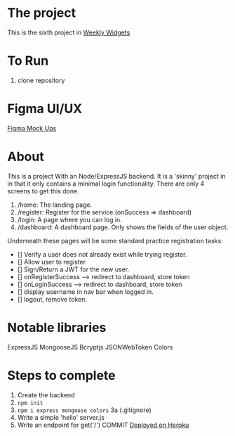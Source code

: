 # The project

This is the sixth project in [Weekly Widgets](https://github.com/BennEntterprise/weekly-widgets-05-CRA-Login-Register)

# To Run

1. clone repository

# Figma UI/UX

[Figma Mock Ups](https://www.figma.com/file/oP9lSjqMKfOjnPgTOq4RUQ/ww-05-CRA-Login-Register?node-id=0%3A1)

# About

This is a project With an Node/ExpressJS backend. It is a 'skinny' project in
in that it only contains a minimal login functionality.
There are only 4 screens to get this done.

1. /home: The landing page.
2. /register: Register for the service.(onSuccess => dashboard)
3. /login: A page where you can log in.
4. /dashboard: A dashboard page. Only shows the fields of the user object.

Underneath these pages will be some standard practice registration tasks:

- [] Verify a user does not already exist while trying register.
- [] Allow user to register
- [] Sign/Return a JWT for the new user.
- [] onRegisterSuccess --> redirect to dashboard, store token
- [] onLoginSuccess --> redirect to dashboard, store token
- [] display username in nav bar when logged in.
- [] logout, remove token.

# Notable libraries

ExpressJS
MongooseJS
Bcryptjs
JSONWebToken
Colors

# Steps to complete

1. Create the backend
2. `npm init`
3. `npm i express mongoose colors`
   3a (.gitignore)
4. Write a simple 'hello' server.js
5. Write an endpoint for get('/')
   COMMIT
   [Deployed on Heroku](https://devcenter.heroku.com/articles/getting-started-with-nodejs?singlepage=true)
